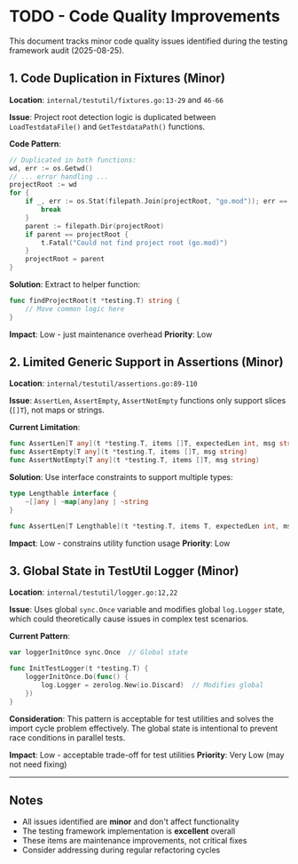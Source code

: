 # TODO - Code Quality Improvements

This document tracks minor code quality issues identified during the testing framework audit (2025-08-25).

## 1. Code Duplication in Fixtures (Minor)

**Location**: `internal/testutil/fixtures.go:13-29` and `46-66`

**Issue**: Project root detection logic is duplicated between `LoadTestdataFile()` and `GetTestdataPath()` functions.

**Code Pattern**:
```go
// Duplicated in both functions:
wd, err := os.Getwd()
// ... error handling ...
projectRoot := wd
for {
    if _, err := os.Stat(filepath.Join(projectRoot, "go.mod")); err == nil {
        break
    }
    parent := filepath.Dir(projectRoot)
    if parent == projectRoot {
        t.Fatal("Could not find project root (go.mod)")
    }
    projectRoot = parent
}
```

**Solution**: Extract to helper function:
```go
func findProjectRoot(t *testing.T) string {
    // Move common logic here
}
```

**Impact**: Low - just maintenance overhead
**Priority**: Low

## 2. Limited Generic Support in Assertions (Minor)

**Location**: `internal/testutil/assertions.go:89-110`

**Issue**: `AssertLen`, `AssertEmpty`, `AssertNotEmpty` functions only support slices (`[]T`), not maps or strings.

**Current Limitation**:
```go
func AssertLen[T any](t *testing.T, items []T, expectedLen int, msg string)
func AssertEmpty[T any](t *testing.T, items []T, msg string)
func AssertNotEmpty[T any](t *testing.T, items []T, msg string)
```

**Solution**: Use interface constraints to support multiple types:
```go
type Lengthable interface {
    ~[]any | ~map[any]any | ~string
}

func AssertLen[T Lengthable](t *testing.T, items T, expectedLen int, msg string)
```

**Impact**: Low - constrains utility function usage
**Priority**: Low

## 3. Global State in TestUtil Logger (Minor)

**Location**: `internal/testutil/logger.go:12,22`

**Issue**: Uses global `sync.Once` variable and modifies global `log.Logger` state, which could theoretically cause issues in complex test scenarios.

**Current Pattern**:
```go
var loggerInitOnce sync.Once  // Global state

func InitTestLogger(t *testing.T) {
    loggerInitOnce.Do(func() {
        log.Logger = zerolog.New(io.Discard)  // Modifies global
    })
}
```

**Consideration**: This pattern is acceptable for test utilities and solves the import cycle problem effectively. The global state is intentional to prevent race conditions in parallel tests.

**Impact**: Low - acceptable trade-off for test utilities
**Priority**: Very Low (may not need fixing)

---

## Notes

- All issues identified are **minor** and don't affect functionality
- The testing framework implementation is **excellent** overall
- These items are maintenance improvements, not critical fixes
- Consider addressing during regular refactoring cycles